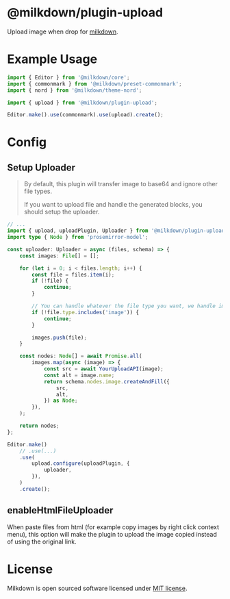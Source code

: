 # @milkdown/plugin-upload

Upload image when drop for [milkdown](https://milkdown.dev/).

# Example Usage

```typescript
import { Editor } from '@milkdown/core';
import { commonmark } from '@milkdown/preset-commonmark';
import { nord } from '@milkdown/theme-nord';

import { upload } from '@milkdown/plugin-upload';

Editor.make().use(commonmark).use(upload).create();
```

# Config

## Setup Uploader

> By default, this plugin will transfer image to base64 and ignore other file types.
>
> If you want to upload file and handle the generated blocks, you should setup the uploader.

```typescript
// ...
import { upload, uploadPlugin, Uploader } from '@milkdown/plugin-upload';
import type { Node } from 'prosemirror-model';

const uploader: Uploader = async (files, schema) => {
    const images: File[] = [];

    for (let i = 0; i < files.length; i++) {
        const file = files.item(i);
        if (!file) {
            continue;
        }

        // You can handle whatever the file type you want, we handle image here.
        if (!file.type.includes('image')) {
            continue;
        }

        images.push(file);
    }

    const nodes: Node[] = await Promise.all(
        images.map(async (image) => {
            const src = await YourUploadAPI(image);
            const alt = image.name;
            return schema.nodes.image.createAndFill({
                src,
                alt,
            }) as Node;
        }),
    );

    return nodes;
};

Editor.make()
    // .use(...)
    .use(
        upload.configure(uploadPlugin, {
            uploader,
        }),
    )
    .create();
```

## enableHtmlFileUploader

When paste files from html (for example copy images by right click context menu), this option will make the plugin to upload the image copied instead of using the original link.

# License

Milkdown is open sourced software licensed under [MIT license](https://github.com/Saul-Mirone/milkdown/blob/main/LICENSE).
